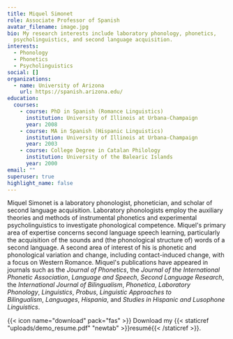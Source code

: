 ```yaml
---
title: Miquel Simonet
role: Associate Professor of Spanish
avatar_filename: image.jpg
bio: My research interests include laboratory phonology, phonetics,
  psycholinguistics, and second language acquisition.
interests:
  - Phonology
  - Phonetics
  - Psycholinguistics
social: []
organizations:
  - name: University of Arizona
    url: https://spanish.arizona.edu/
education:
  courses:
    - course: PhD in Spanish (Romance Linguistics)
      institution: University of Illinois at Urbana-Champaign
      year: 2008
    - course: MA in Spanish (Hispanic Linguistics)
      institution: University of Illinois at Urbana-Champaign
      year: 2003
    - course: College Degree in Catalan Philology
      institution: University of the Balearic Islands
      year: 2000
email: ""
superuser: true
highlight_name: false
---
```

Miquel Simonet is a laboratory phonologist, phonetician, and scholar of second language acquisition. Laboratory phonologists employ the auxiliary theories and methods of instrumental phonetics and experimental psycholinguistics to investigate phonological competence. Miquel's primary area of expertise concerns second language speech learning, particularly the acquisition of the sounds and (the phonological structure of) words of a second language. A second area of interest of his is phonetic and phonological variation and change, including contact-induced change, with a focus on Western Romance. Miquel's publications have appeared in journals such as the *Journal of Phonetics*, the *Journal of the International Phonetic Association*, *Language and Speech*, *Second Language Research*, the *International Journal of Bilingualism*, *Phonetica*, *Laboratory Phonology*, *Linguistics*, *Probus*, *Linguistic Approaches to Bilingualism*, *Languages*, *Hispania*, and *Studies in Hispanic and Lusophone Linguistics*.

{{< icon name="download" pack="fas" >}} Download my {{< staticref "uploads/demo_resume.pdf" "newtab" >}}resumé{{< /staticref >}}.